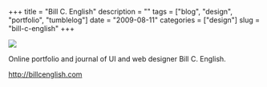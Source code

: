 +++
title = "Bill C. English"
description = ""
tags = ["blog", "design", "portfolio", "tumblelog"]
date = "2009-08-11"
categories = ["design"]
slug = "bill-c-english"
+++


 

  <div id="screens-thumbs" class="clearfix">
    <div class="txt-center" id="design-submission"><a href="http://billcenglish.com/"><img id='bluga-thumbnail-1855' class='bluga-thumbnail large' src='//konigi.com/media/bluga/
wt4a81c9a5101f2_0.jpg'/></a></div>  
  </div>   
<p>Online portfolio and journal of UI and web designer Bill C. English.</p>
<p><a href="http://billcenglish.com/">http://billcenglish.com</a></p>




